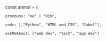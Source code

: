 const anmol = {

    pronouns: "He" | "Him",

    code: [,"Python", "HTML and CSS", "Cobol"],

    askMeAbout: ["web dev", "tech", "app dev"]
